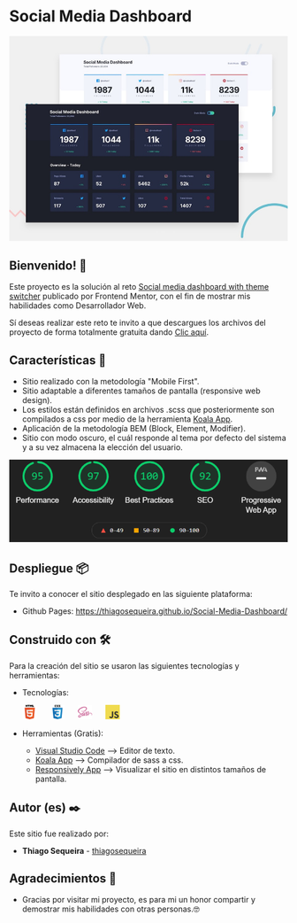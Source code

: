 # Social Media Dashboard

![Design preview for the Loopstudios landing page coding challenge](./design/desktop-preview.jpg)

## Bienvenido! 👋

Este proyecto es la solución al reto [Social media dashboard with theme switcher](https://www.frontendmentor.io/challenges/social-media-dashboard-with-theme-switcher-6oY8ozp_H) publicado por Frontend Mentor, con el fin de mostrar mis habilidades como Desarrollador Web.

Sí deseas realizar este reto te invito a que descargues los archivos del proyecto de forma totalmente gratuita dando [Clic aquí](https://www.frontendmentor.io).

## Características 📄

-   Sitio realizado con la metodología "Mobile First".
-   Sitio adaptable a diferentes tamaños de pantalla (responsive web design).
-   Los estilos están definidos en archivos .scss que posteriormente son compilados a css por medio de la herramienta [Koala App](http://koala-app.com/).
-   Aplicación de la metodología BEM (Block, Element, Modifier).
-   Sitio con modo oscuro, el cuál responde al tema por defecto del sistema y a su vez almacena la elección del usuario.

![](./images/performance.PNG)

## Despliegue 📦

Te invito a conocer el sitio desplegado en las siguiente plataforma:

-   Github Pages: https://thiagosequeira.github.io/Social-Media-Dashboard/

## Construido con 🛠️

Para la creación del sitio se usaron las siguientes tecnologías y herramientas:

-   Tecnologías:

      <img vertical-align="left" alt="HTML5" title="HTML5" width="26px" src="https://raw.githubusercontent.com/github/explore/80688e429a7d4ef2fca1e82350fe8e3517d3494d/topics/html/html.png" style="max-width:100%;">
      <img vertical-align="left" alt="HTML5" title="CSS3" width="26px" style="margin-left:20px" src="https://raw.githubusercontent.com/github/explore/80688e429a7d4ef2fca1e82350fe8e3517d3494d/topics/css/css.png" style="max-width:100%;">
      <img vertical-align="left" alt="HTML5" title="SASS" width="26px" style="margin-left:20px" src="https://raw.githubusercontent.com/github/explore/80688e429a7d4ef2fca1e82350fe8e3517d3494d/topics/sass/sass.png" style="max-width:100%;">
      <img vertical-align="left" alt="HTML5" title="JavaScript" width="26px" style="margin-left:20px" src="https://raw.githubusercontent.com/github/explore/80688e429a7d4ef2fca1e82350fe8e3517d3494d/topics/javascript/javascript.png" style="max-width:100%;">

-   Herramientas (Gratis):
    -   [Visual Studio Code](https://code.visualstudio.com/) --> Editor de texto.
    -   [Koala App](http://koala-app.com/) --> Compilador de sass a css.
    -   [Responsively App](https://responsively.app/) --> Visualizar el sitio en distintos tamaños de pantalla.
    <!-- Página para convertir jpg a webp -->

## Autor (es) ✒️

Este sitio fue realizado por:

-   **Thiago Sequeira** - [thiagosequeira](https://thiagosequeira.vercel.app)

<!-- También puedes mirar la lista de todos los [contribuyentes](https://github.com/your/project/contributors) quíenes han participado en este proyecto.
 -->

## Agradecimientos 🎁

-   Gracias por visitar mi proyecto, es para mi un honor compartir y demostrar mis habilidades con otras personas.🤓
<!-- * Invita una cerveza 🍺 o un café ☕ a alguien del equipo.
-   etc. -->
